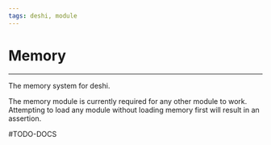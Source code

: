 ```yaml
---
tags: deshi, module
---
```

# Memory
---
The memory system for deshi. 

The memory module is currently required for any other module to work. Attempting to load any module without loading memory first will result in an assertion. 

#TODO-DOCS
